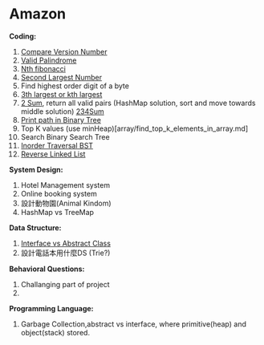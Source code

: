 # Amazon

**Coding:**
1. [Compare Version Number](string/compare_version_numbers.md)
2. [Valid Palindrome](string/valid_palindrome.md)
3. [Nth fibonacci](http://www.geeksforgeeks.org/program-for-nth-fibonacci-number/)
4. [Second Largest Number](array/find_second_largest_number.md)
5. Find highest order digit of a byte
6. [3th largest or kth largest](http://www.geeksforgeeks.org/k-largestor-smallest-elements-in-an-array/)
7. [2 Sum](array/2_sum.md), return all valid pairs (HashMap solution, sort and move towards middle solution) [234Sum](http://www.sigmainfy.com/blog/summary-of-ksum-problems.html)
8. [Print path in Binary Tree](binary_tree/binary_tree_path.html)
9. Top K values (use minHeap)[array/find_top_k_elements_in_array.md]
10. Search Binary Search Tree
11. [Inorder Traversal BST](binary_tree/inorder_traversal.md)
12. [Reverse Linked List](linked_list/reverse_linked_list.md)

**System Design:**
1. Hotel Management system
2. Online booking system
3. 設計動物園(Animal Kindom)
4. HashMap vs TreeMap

**Data Structure:**
1. [Interface vs Abstract Class](http://www.programmerinterview.com/index.php/java-questions/interface-vs-abstract-class/)
2. 設計電話本用什麼DS (Trie?)


**Behavioral Questions:**
1. Challanging part of project
2. 

**Programming Language:**
1. Garbage Collection,abstract vs interface, where primitive(heap) and object(stack) stored.